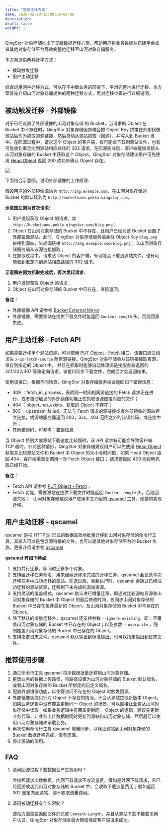 ```yaml
---
title: "数据迁移方案"
date: 2020-02-28T10:08:56+09:00
description:
draft: false
weight: 1
---
```



QingStor 对象存储推出了无缝数据迁移方案，帮助用户将业务数据从自建平台或者其他对象存储平台高效完整地迁移至山河对象存储服务。

本方案提供两种迁移方式：

- 被动触发迁移
- 用户主动迁移

综合运用两种迁移方式，可以在不中断业务的前提下，平滑完整地进行迁移。本方案首先介绍山河对象存储提供的两种迁移方式，再对迁移步骤进行详细说明。

## 被动触发迁移 - 外部镜像

对于已经设置了外部镜像的山河对象存储 的 Bucket，当请求的 Object 在 Bucket 中不存在时，QingStor 对象存储服务端会把 Object Key 拼接在外部镜像源站后作为抓取的源链接，然后自动从源站抓取（回源），并写入到 Bucket 当中。在回源过程中，请求这个 Object 的客户端，有可能会下载到源站文件，也有可能收到重定向到源站相应路径的 302 请求。在回源完成后，客户端能够直接从山河对象存储的 Bucket 中获取这个 Object。QingStor 对象存储建议用户可先使用 [Head Object](/storage/object-storage/api/object/basic_opt/head/) 返回 200 成功来确认 Object 存在。

![](bucket_external_mirror_diagram.png)


下面结合示意图，说明外部镜像的工作原理: 

假设用户的外部镜像源站为 `http://img.example.com`，在山河对象存储的 Bucket 的默认域名为 `http://bucketname.pek3a.qingstor.com`。

**示意图左侧为首次请求:**

1. 用户发起获取 Object 的请求，如 `http://bucketname.pek3a.qingstor.com/blog.png`；
2. Object 在山河对象存储的 Bucket 中不存在，且用户已经为该 Bucket 设置了外部镜像源站，此时，QingStor 对象存储服务端会将 Object Key `blog.png` 拼接到源站，生成源链接 `http://img.example.com/blog.png`；
3.山河对象存储服务端从该源链接抓取；
4. 在抓取过程中，请求该 Object 的客户端，有可能会下载到源站文件，也有可能收到重定向到源站相应路径的 302 请求。

**示意图右侧为抓取完成后，再次发起请求:**

1. 用户发起获取 Object 的请求；
2. Object 在山河对象存储的 Bucket 中已存在，直接返回。

**备注：**

- 外部镜像 API 请参考 [Bucket External Mirror](/storage/object-storage/api/bucket/external_mirror/)
- 外部镜像，需要源站在提供下载文件时能返回 `Content-Length` 头，否则回源失败。

## 用户主动迁移 - Fetch API

如果需要迁移单个源站资源，可以使用 [PUT Object - Fetch](/storage/object-storage/api/object/basic_opt/fetch/) 接口。该接口通过请求头 `x-qs-fetch-source` 附带源链接。QingStor 对象存储会从该链接抓取资源，保存到指定的 Object 中， 并且在抓取时能够自动处理源链接服务器返回的 301/302/307 等重定向请求。该接口同步下载文件，完成后才会返回结果。

使用该接口，根据不同场景，QingStor 对象存储服务端会返回如下错误信息：
- 409 ：fetch_in_process，表明同一时间相同源链接的 Fetch 请求正在进行，或者被动触发的外部镜像功能正在抓取该源链接对应的文件；
- 404 ：object_not_exists，获取的 Object 不存在；
- 503 ：upstream_failed，无法与 Fetch 请求的源链接或者外部镜像的源站建立链接，或源站服务器返回 200，3xx，404 范围之外的错误代码，或链接中断；
- 其他错误码，可参考：[错误信息](/storage/object-storage/api/error_code/)


当 Object 特别大或源站下载速度比较慢时，该 API 请求有可能会导致客户端 TCP 超时。针对这种情形，QingStor 对象存储建议用户可以先使用 [Head Object](/storage/object-storage/api/object/basic_opt/head/) 获取并比较源站文件和 Bucket 中 Object 的大小与时间戳，如果 Head Object 返回 404，客户端需重复调用一次 Fetch Object 接口； 请求若返回 409 则说明抓取已经开始。


**备注：**
- Fetch API 请参考 [PUT Object - Fetch](/storage/object-storage/api/object/basic_opt/fetch/)；
- Fetch 功能，需要源站在提供下载文件时能返回 `Content-Length` 头，否则回源失败；
-山河对象存储建议用户使用本文介绍的 [qscamel](#用户主动迁移---qscamel) 工具，便捷的实现迁移。

## 用户主动迁移 - qscamel

qscamel 是把 HTTP(s) 形式的数据高效地批量迁移到山河对象存储的命令行工具。其输入可以是包含源链接的文件，也可以是其他对象存储平台的 Bucket 名称。更多介绍请参考 [qscamel](/storage/object-storage/manual/tool/qscamel/)

**qscamel 有如下特点:**

1. 支持并行迁移，即同时迁移多个对象。
2. 支持给迁移任务命名，用来继续迁移未完成的迁移任务。qscamel 会记录本次迁移任务中成功迁移的源站。在退出后、重新执行时，qscamel 会跳过已经成功迁移的源站资源，迁移剩下未完成的源站资源。
3. 支持灵活的覆盖模式。qscamel 默认进行增量迁移，即通过比较源站资源和山河对象存储的 Bucket 中 Object 的最后修改时间，仅同步山河对象存储的 Bucket 中已存在但非最新的 Object，及山河对象存储的 Bucket 中不存在的 Object。
4. 除了默认的增量迁移外，qscamel 还支持参数 `--ignore-existing`，即：不覆盖山河对象存储的 Bucket 中已存在的 Object；以及参数 `--overwrite` ，强制覆盖山河对象存储的 Bucket 中已存在的 Object。
5. 支持指定日志文件。qscamel 默认输出到标准输出，也可以指定输出到日志文件。


## 推荐使用步骤

1. 通过命令行工具 qscamel 将冷数据批量迁移到山河对象存储。
2. 更改业务的数据上传路径，将路径设置为山河对象存储的 Bucket 默认域名，或者山河对象存储的 Bucket 所绑定的自定义域名。
3. 配置外部镜像功能，以使得访问不存在的 Object 时触发回源。
4. 外部镜像功能只针对 Object 不存在的情况，不会从源站拉取新版本 Object。如果业务逻辑中没有覆盖更新同一 Object 的场景，可以直接让业务从山河对象存储中读取；如果业务逻辑中有覆盖更新同一 Object 的逻辑，建议先更新业务代码，让业务上传数据时同时更新到源站和山河对象存储，然后就可以使用山河对象存储来承载业务。
5. 再次使用命令行工具 qscamel 增量同步，以保证源站到山河对象存储的 Bucket 数据迁移完成，没有遗漏。
6. 停止源站的使用。

## FAQ

1. 请问回源过程下载数据会产生费用吗？

	会按照请求次数收费。内网下载请求不收流量费。假如是外网下载请求，若已经回源成功到山河对象存储的 Bucket 中，会收取下载流量费用；假如返回 302 重定向到源站，则不收取流量费用。

2. 请问被动迁移有什么限制 ?

	源站方面需要返回文件的长度 `Content-Length`，并且从源站下载不能要求用户认证。QingStor 对象存储会最大限度保证客户端请求成功。



